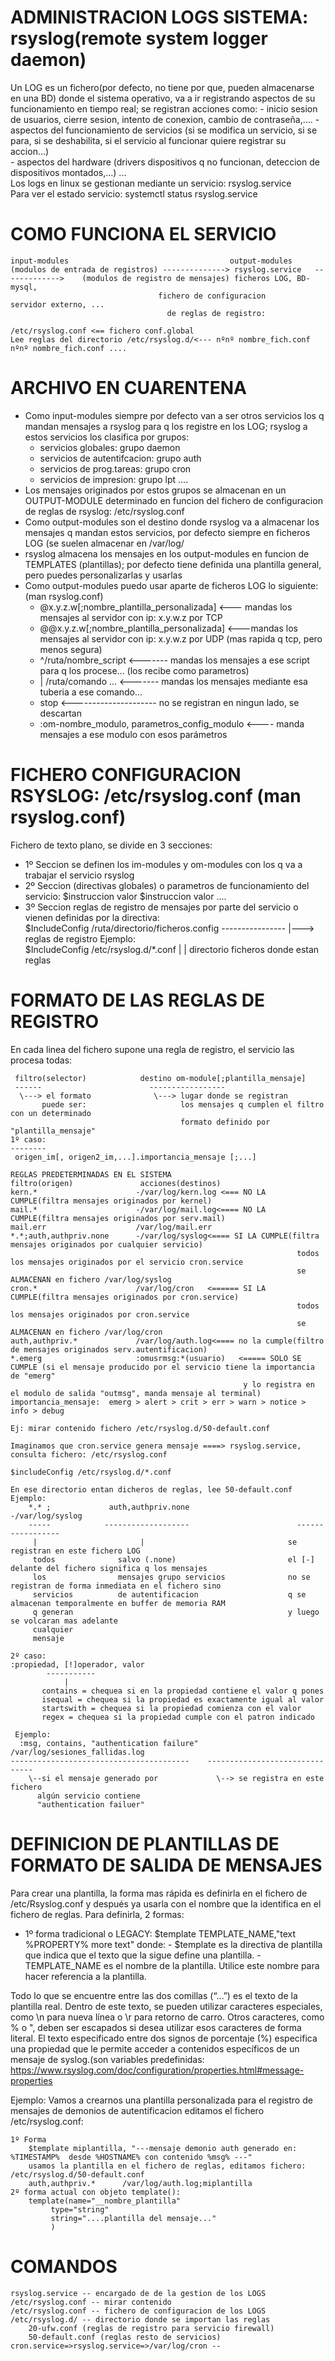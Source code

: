 # ADMINISTRACION LOGS SISTEMA: rsyslog(remote system logger daemon)
Un LOG es un fichero(por defecto, no tiene por que, pueden almacenarse en una BD) donde el sistema operativo, va a ir registrando aspectos de su funcionamiento en tiempo real; se registran acciones como: 
    - inicio sesion de usuarios, cierre sesion, intento de conexion, cambio de contraseña,....
    - aspectos del funcionamiento de servicios (si se modifica un servicio, si se para, si se deshabilita, si el servicio al funcionar quiere registrar su accion...)   
    - aspectos del hardware (drivers dispositivos q no funcionan, deteccion de dispositivos montados,...)
        ...    
Los logs en linux se gestionan mediante un servicio:   rsyslog.service                                                                             
Para ver el estado servicio: systemctl status rsyslog.service      
                                
# COMO FUNCIONA EL SERVICIO
    input-modules                                    output-modules
    (modulos de entrada de registros) --------------> rsyslog.service   ------------->    (modulos de registro de mensajes) ficheros LOG, BD-mysql,            
                                     fichero de configuracion          servidor externo, ...
                                       de reglas de registro:
                       
    /etc/rsyslog.conf <== fichero conf.global
    Lee reglas del directorio /etc/rsyslog.d/<--- nºnº nombre_fich.conf nºnº nombre_fich.conf ....                                                                            

# ARCHIVO EN CUARENTENA
- Como input-modules siempre por defecto van a ser otros servicios los q mandan mensajes a rsyslog para q los registre en los LOG; rsyslog a estos servicios los clasifica por grupos:
    - servicios globales:            grupo daemon
    - servicios de autentifcacion:   grupo auth
    - servicios de prog.tareas:     grupo cron
    - servicios de impresion:     grupo lpt
    ....
- Los mensajes originados por estos grupos se almacenan en un OUTPUT-MODULE determinado en funcion del fichero de configuracion de reglas de rsyslog:  /etc/rsyslog.conf
- Como output-modules son el destino donde rsyslog va a almacenar los mensajes q mandan estos servicios, por defecto siempre en ficheros LOG (se suelen almacenar en /var/log/  
- rsyslog almacena los mensajes en los output-modules en funcion de TEMPLATES (plantillas); por defecto tiene definida una plantilla general, pero puedes personalizarlas y usarlas
- Como output-modules puedo usar aparte de ficheros LOG lo siguiente: (man rsyslog.conf)
  - @x.y.z.w[;nombre_plantilla_personalizada] <--- mandas los mensajes al servidor con ip: x.y.w.z por TCP
  - @@x.y.z.w[;nombre_plantilla_personalizada] <---mandas los mensajes al servidor con ip: x.y.w.z  por UDP (mas rapida q tcp, pero menos segura)
  - ^/ruta/nombre_script <------- mandas los mensajes a ese script para q los procese... (los recibe como parametros)                      
  - | /ruta/comando ... <------- mandas los mensajes mediante esa tuberia a ese comando...              
  - stop <--------------------- no se registran en ningun lado, se descartan
  - :om-nombre_modulo, parametros_config_modulo <---- manda mensajes a ese modulo con esos parámetros                                  
            
# FICHERO CONFIGURACION RSYSLOG:  /etc/rsyslog.conf  (man rsyslog.conf)
Fichero de texto plano, se divide en 3 secciones:
- 1º Seccion se definen los im-modules y om-modules con los q va a trabajar el servicio rsyslog
- 2º Seccion (directivas globales) o parametros de funcionamiento del servicio:
    $instruccion  valor
    $instruccion  valor
    ....
- 3º Seccion reglas de registro de mensajes por parte del servicio o vienen definidas por la directiva:    
        $IncludeConfig  /ruta/directorio/ficheros.config
                        ----------------
                           |---> reglas de registro
Ejemplo:   
  $IncludeConfig /etc/rsyslog.d/*.conf
      |                | 
  directorio    ficheros donde estan reglas

# FORMATO DE LAS REGLAS DE REGISTRO
En cada linea del fichero supone una regla de registro, el servicio las procesa todas:
    
     filtro(selector)            destino om-module[;plantilla_mensaje]
     ------                        -----------------
      \---> el formato              \---> lugar donde se registran
           puede ser:                     los mensajes q cumplen el filtro con un determinado
                                          formato definido por "plantilla_mensaje"
    1º caso:
    --------  
     origen_im[, origen2_im,...].importancia_mensaje [;...] 

    REGLAS PREDETERMINADAS EN EL SISTEMA
    filtro(origen)               acciones(destinos)
    kern.*				        -/var/log/kern.log <=== NO LA CUMPLE(filtra mensajes originados por kernel)
    mail.*			        	-/var/log/mail.log<==== NO LA CUMPLE(filtra mensajes originados por serv.mail)
    mail.err        			/var/log/mail.err
    *.*;auth,authpriv.none		-/var/log/syslog<==== SI LA CUMPLE(filtra mensajes originados por cualquier servicio)
                                                                    todos los mensajes originados por el servicio cron.service 
                                                                    se ALMACENAN en fichero /var/log/syslog
    cron.*                      /var/log/cron   <====== SI LA CUMPLE(filtra mensajes originados por cron.service)
                                                                    todos los mensajes originados por cron.service 
                                                                    se ALMACENAN en fichero /var/log/cron                                 
    auth,authpriv.*			    /var/log/auth.log<==== no la cumple(filtro de mensajes originados serv.autentificacion)
    *.emerg				        :omusrmsg:*(usuario)   <===== SOLO SE CUMPLE (si el mensaje producido por el servicio tiene la importancia de "emerg" 
                                                        y lo registra en el modulo de salida "outmsg", manda mensaje al terminal)    
    importancia_mensaje:  emerg > alert > crit > err > warn > notice > info > debug

    Ej: mirar contenido fichero /etc/rsyslog.d/50-default.conf
                                            
    Imaginamos que cron.service genera mensaje ====> rsyslog.service, consulta fichero: /etc/rsyslog.conf
                                                                                        $includeConfig /etc/rsyslog.d/*.conf            
                                                                                        En ese directorio entan dicheros de reglas, lee 50-default.conf       
    Ejemplo:
        *.* ;             auth,authpriv.none                        -/var/log/syslog
        -----            -------------------                        -----------------    
         |                       |                                se registran en este fichero LOG
         todos              salvo (.none)                         el [-] delante del fichero significa q los mensajes
         los                mensajes grupo servicios              no se registran de forma inmediata en el fichero sino
         servicios          de autentificacion                    q se almacenan temporalmente en buffer de memoria RAM
         q generan                                                y luego se volcaran mas adelante
         cualquier
         mensaje

    2º caso:
    :propiedad, [!]operador, valor
            -----------
                |
           contains = chequea si en la propiedad contiene el valor q pones
           isequal = chequea si la propiedad es exactamente igual al valor
           startswith = chequea si la propiedad comienza con el valor
           regex = chequea si la propiedad cumple con el patron indicado
    
     Ejemplo: 
      :msg, contains, "authentication failure"    /var/log/sesiones_fallidas.log
    ----------------------------------------    -------------------------------
        \--si el mensaje generado por             \--> se registra en este fichero
          algún servicio contiene
          "authentication failuer"

# DEFINICION DE PLANTILLAS DE FORMATO DE SALIDA DE MENSAJES
Para crear una plantilla, la forma mas rápida es definirla en el fichero de /etc/Rsyslog.conf y después ya usarla con el nombre que la identifica en el fichero de reglas. Para definirla, 2 formas:  
- 1º forma tradicional o LEGACY:
    $template TEMPLATE_NAME,"text %PROPERTY% more text" 
    donde:
        - $template es la directiva de plantilla que indica que el texto que la sigue define una plantilla.
        - TEMPLATE_NAME es el nombre de la plantilla. Utilice este nombre para hacer referencia a la plantilla.

Todo lo que se encuentre entre las dos comillas (“…”) es el texto de la plantilla real. Dentro de este texto, se pueden utilizar caracteres especiales, como \n para nueva línea o \r para retorno de carro. Otros caracteres, como % o ", deben ser escapados si desea utilizar esos caracteres de forma literal.
El texto especificado entre dos signos de porcentaje (%) especifica una propiedad que le permite acceder a contenidos específicos de un mensaje de syslog.(son variables predefinidas:
https://www.rsyslog.com/doc/configuration/properties.html#message-properties

Ejemplo:
Vamos a crearnos una plantilla personalizada para el registro de mensajes de demonios de autentificacion editamos el fichero /etc/rsyslog.conf:

    1º Forma
        $template miplantilla, "---mensaje demonio auth generado en: %TIMESTAMP%  desde %HOSTNAME% con contenido %msg% ---"
        usamos la plantilla en el fichero de reglas, editamos fichero:  /etc/rsyslog.d/50-default.conf
        auth,authpriv.*      /var/log/auth.log;miplantilla
    2º forma actual con objeto template():          
        template(name="__nombre_plantilla"
             type="string"
             string="....plantilla del mensaje..."
             )
                 
# COMANDOS
    rsyslog.service -- encargado de de la gestion de los LOGS
    /etc/rsyslog.conf -- mirar contenido
    /etc/rsyslog.conf -- fichero de configuracion de los LOGS
    /etc/rsyslog.d/ -- directorio donde se importan las reglas
        20-ufw.conf (reglas de registro para servicio firewall)
        50-default.conf (reglas resto de servicios)
    cron.service=>rsyslog.service=>/var/log/cron --
